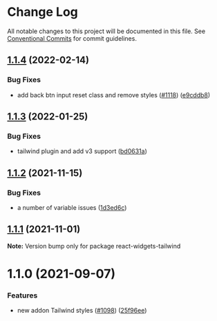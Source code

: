 # Change Log

All notable changes to this project will be documented in this file.
See [Conventional Commits](https://conventionalcommits.org) for commit guidelines.

## [1.1.4](https://github.com/jquense/react-widgets/compare/react-widgets-tailwind@1.1.3...react-widgets-tailwind@1.1.4) (2022-02-14)


### Bug Fixes

* add back btn input reset class and remove styles ([#1118](https://github.com/jquense/react-widgets/issues/1118)) ([e9cddb8](https://github.com/jquense/react-widgets/commit/e9cddb899a4ed7346162100e14824822c49b1c83))





## [1.1.3](https://github.com/jquense/react-widgets/compare/react-widgets-tailwind@1.1.2...react-widgets-tailwind@1.1.3) (2022-01-25)


### Bug Fixes

* tailwind plugin and add v3 support ([bd0631a](https://github.com/jquense/react-widgets/commit/bd0631a95c1303403b6341e090516e3068661014))





## [1.1.2](https://github.com/jquense/react-widgets/compare/react-widgets-tailwind@1.1.1...react-widgets-tailwind@1.1.2) (2021-11-15)


### Bug Fixes

* a number of variable issues ([1d3ed6c](https://github.com/jquense/react-widgets/commit/1d3ed6c4645b4643676ccf5a0d9a4f25bc938096))





## [1.1.1](https://github.com/jquense/react-widgets/compare/react-widgets-tailwind@1.1.0...react-widgets-tailwind@1.1.1) (2021-11-01)

**Note:** Version bump only for package react-widgets-tailwind





# 1.1.0 (2021-09-07)


### Features

* new addon Tailwind styles ([#1098](https://github.com/jquense/react-widgets/issues/1098)) ([25f96ee](https://github.com/jquense/react-widgets/commit/25f96ee50a3d2f603500438a490a2de6883fc709))
